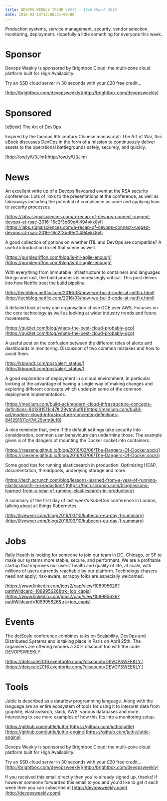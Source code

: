```yaml
---
title: DEVOPS WEEKLY ISSUE \#272 - 13th March 2016 
date: 2016-03-13T12:08:21+00:00
---
```


Production systems, service management, security, vendor selection, monitoring, deployment. Hopefully a little something for everyone this week.


Sponsor
======

Devops Weekly is sponsored by Brightbox Cloud: the multi-zone cloud platform built for High Availability.

Try an SSD cloud server in 30 seconds with your £20 free credit…

[http://brightbox.com/devopsweekly](http://brightbox.com/devopsweekly)


Sponsored
========

[eBook] The Art of DevOps

Inspired by the famous 6th century Chinese manuscript: The Art of War, this eBook discusses DevOps in the form of a mission to continuously deliver assets to the operational battlegrounds safely, securely, and quickly.

[http://ow.ly/U3Jlm](http://ow.ly/U3Jlm)


News
====

An excellent write up of a Devops flavoured event at the RSA security conference. Lots of links to the presentations at the conference, as well as takeaways including the potential of compliance as code and applying lean to security processes.

[https://labs.signalsciences.com/a-recap-of-devops-connect-rugged-devops-at-rsac-2016-16c2f3b69e#.494vkk8yl](https://labs.signalsciences.com/a-recap-of-devops-connect-rugged-devops-at-rsac-2016-16c2f3b69e#.494vkk8yl)


A good collection of options on whether ITIL and DevOps are compatible? A useful introduction to set that scene as well.

[https://purplegriffon.com/blog/is-itil-agile-enough](https://purplegriffon.com/blog/is-itil-agile-enough)


With everything from immutable infrastructure to containers and languages like go and rust, the build process is increasingly critical. This post delves into how Netflix treat the build pipeline.

[http://techblog.netflix.com/2016/03/how-we-build-code-at-netflix.html](http://techblog.netflix.com/2016/03/how-we-build-code-at-netflix.html)


A detailed look at why one organisation chose GCE over AWS. Focuses on the core technology as well as looking at wider industry trends and future movements.

[https://quizlet.com/blog/whats-the-best-cloud-probably-gcp](https://quizlet.com/blog/whats-the-best-cloud-probably-gcp)


A useful post on the confusion between the different roles of alerts and dashboards in monitoring. Discussion of two common mistakes and how to avoid them.

[http://kbrandt.com/post/alert_status/](http://kbrandt.com/post/alert_status/)


A good exploration of deployment in a cloud environment, in particular looking at the advantage of having a single way of making changes and exploring different concepts which underpin some of the common deployment implementations.

[https://medium.com/build-acl/modern-cloud-infrastructure-concepts-definitions-841291511c47#.29ytm9uf8](https://medium.com/build-acl/modern-cloud-infrastructure-concepts-definitions-841291511c47#.29ytm9uf8)


A nice reminder that, even if the default settings take security into consideration, common user behaviours can undermine those. The example given is of the dangers of mounting the Docker socket into containers.

[https://raesene.github.io/blog/2016/03/06/The-Dangers-Of-Docker.sock/](https://raesene.github.io/blog/2016/03/06/The-Dangers-Of-Docker.sock/)


Some good tips for running elasticsearch in production. Optimizing HEAP, documentation, threadpools, underlying storage and more.

[https://tech.scrunch.com/blog/lessons-learned-from-a-year-of-running-elasticsearch-in-production/](https://tech.scrunch.com/blog/lessons-learned-from-a-year-of-running-elasticsearch-in-production/)


A summary of the first day of last week’s KubeCon conference in London, talking about all things Kubernetes.

[http://livewyer.com/blog/2016/03/10/kubecon-eu-day-1-summary](http://livewyer.com/blog/2016/03/10/kubecon-eu-day-1-summary)


Jobs
====

Rally Health is looking for someone to join our team in DC, Chicago, or SF to make our systems more stable, secure, and performant. We are a profitable startup that improves our users' health and quality of life, at scale, with millions of users currently reachable by our platform. Technology chasers need not apply; risk-aware, scrappy folks are especially welcomed.

[https://www.linkedin.com/jobs2/cap/view/108995626?pathWildcard=108995626&trk=job_capjs](https://www.linkedin.com/jobs2/cap/view/108995626?pathWildcard=108995626&trk=job_capjs)


Events
======

The dotScale conference combines talks on Scalability, DevOps and Distributed Systems and is taking place in Paris on April 25th. The organisers are offering readers a 30% discount too with the code DEVOPSWEEKLY.

[https://dotscale2016.eventbrite.com/?discount=DEVOPSWEEKLY.](https://dotscale2016.eventbrite.com/?discount=DEVOPSWEEKLY.)


Tools
=====

Juttle is described as a dataflow programming language. Along with the language are an entire ecosystem of tools for using it to interpret data from graphite, elasticsearch, slack, AWS, various databases and more. Interesting to see more examples of how this fits into a monitoring setup.

[https://github.com/juttle/juttle](https://github.com/juttle/juttle)
[https://github.com/juttle/juttle-engine](https://github.com/juttle/juttle-engine)


Devops Weekly is sponsored by Brightbox Cloud: the multi-zone cloud platform built for High Availability.

Try an SSD cloud server in 30 seconds with your £20 free credit…
[http://brightbox.com/devopsweekly](http://brightbox.com/devopsweekly)


If you received this email directly then you're already signed up, thanks! If however someone forwarded this email to you and you'd like to get it each week then you can subscribe at [http://devopsweekly.com](http://devopsweekly.com)

